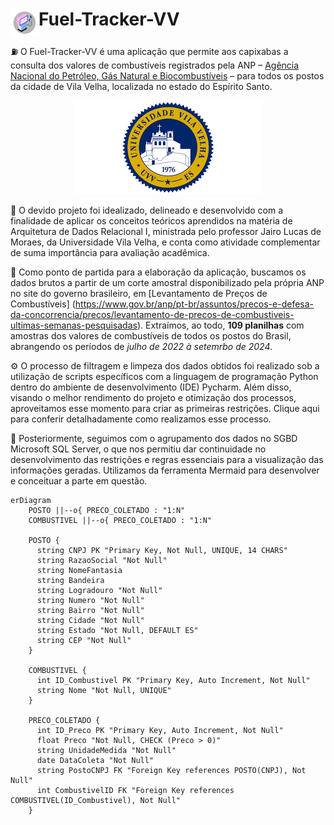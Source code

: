 <h1>
Fuel-Tracker-VV
<img src="assets/app-logo.png" alt="Logo da aplicação" width="45" align="left">
</h1>

:fuelpump: O Fuel-Tracker-VV é uma aplicação que permite aos capixabas a consulta dos valores de combustíveis registrados pela ANP – [Agência Nacional do Petróleo, Gás Natural e Biocombustíveis](https://www.gov.br/anp/pt-br) – para todos os postos da cidade de Vila Velha, localizada no estado do Espírito Santo.

<p align="center">
<img src="assets/logo-uvv.png" alt="Logo da UVV" width="300">
</p>

:link: O devido projeto foi idealizado, delineado e desenvolvido com a finalidade de aplicar os conceitos teóricos aprendidos na matéria de Arquitetura de Dados Relacional I, ministrada pelo professor Jairo Lucas de Moraes, da Universidade Vila Velha, e conta como atividade complementar de suma importância para avaliação acadêmica. 

:book: Como ponto de partida para a elaboração da aplicação, buscamos os dados brutos a partir de um corte amostral disponibilizado pela própria ANP no site do governo brasileiro, em [Levantamento de Preços de Combustíveis] (https://www.gov.br/anp/pt-br/assuntos/precos-e-defesa-da-concorrencia/precos/levantamento-de-precos-de-combustiveis-ultimas-semanas-pesquisadas). Extraímos, ao todo, **109 planilhas** com amostras dos valores de combustíveis de todos os postos do Brasil, abrangendo os períodos de *julho de 2022 à setemrbo de 2024*.

:gear: O processo de filtragem e limpeza dos dados obtidos foi realizado sob a utilização de scripts específicos com a linguagem de programação Python dentro do ambiente de desenvolvimento (IDE) Pycharm. Além disso, visando o melhor rendimento do projeto e otimização dos processos, aproveitamos esse momento para criar as primeiras restrições. Clique aqui para conferir detalhadamente como realizamos esse processo.

:open_file_folder: Posteriormente, seguimos com o agrupamento dos dados no SGBD Microsoft SQL Server, o que nos permitiu dar continuidade no desenvolvimento das restrições e regras essenciais para a visualização das informações geradas. Utilizamos da ferramenta Mermaid para desenvolver e conceituar a parte em questão.

```mermaid
erDiagram
    POSTO ||--o{ PRECO_COLETADO : "1:N"
    COMBUSTIVEL ||--o{ PRECO_COLETADO : "1:N"

    POSTO {
      string CNPJ PK "Primary Key, Not Null, UNIQUE, 14 CHARS"
      string RazaoSocial "Not Null"
      string NomeFantasia
      string Bandeira
      string Logradouro "Not Null"
      string Numero "Not Null"
      string Bairro "Not Null"
      string Cidade "Not Null"
      string Estado "Not Null, DEFAULT ES"
      string CEP "Not Null"
    }

    COMBUSTIVEL {
      int ID_Combustivel PK "Primary Key, Auto Increment, Not Null"
      string Nome "Not Null, UNIQUE"
    }

    PRECO_COLETADO {
      int ID_Preco PK "Primary Key, Auto Increment, Not Null"
      float Preco "Not Null, CHECK (Preco > 0)"
      string UnidadeMedida "Not Null"
      date DataColeta "Not Null"
      string PostoCNPJ FK "Foreign Key references POSTO(CNPJ), Not Null"
      int CombustivelID FK "Foreign Key references COMBUSTIVEL(ID_Combustivel), Not Null"
    }
```

